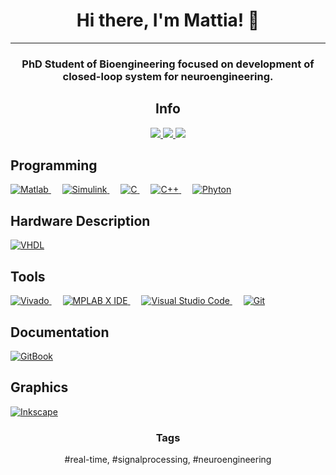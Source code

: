 <h1 align="center">Hi there, I'm Mattia! 👋</h1>
  
<hr/>
<h3 align="center">PhD Student of Bioengineering focused on development of closed-loop system for neuroengineering.</h3>


<!--<p align="center">
    <img src="https://github.com/MattiaDif/MattiaDif/blob/main/spike_github.png" width=15% height=15%>
</p>-->


<h2 align="center">Info</h2>
<p align="center">
  <a href="https://www.google.com/maps/place/Genova+GE,+Italia/@44.4470789,8.820792,12z         /data=!3m1!4b1!4m5!3m4!1s0x12d34152dcd49aad:0x236a84f11881620a!8m2!3d44.4056499!4d8.946256" target="_blank">
    <img src="https://img.shields.io/badge/Where-Italy, Genoa-blue?style=for-the-badge" />
  </a>
  <a href="#" target="_blank"> 
    <img src="https://img.shields.io/badge/Contact-di.florio.mattia@gmail.com-white?style=for-the-badge" />
  </a>
  <a href="#" target="_blank"> 
    <img src="https://img.shields.io/badge/Language-Italian%20%26%20English-orange?style=for-the-badge" />
  </a>
</p>

<!--[![Anurag's GitHub stats](https://github-readme-stats.vercel.app/api?username=MattiaDif)](https://github.com/anuraghazra/github-readme-stats)-->



<h2 align="left">Programming</h2>
<p align="left"> 
  <a href="https://fr.mathworks.com/products/matlab.html" target="_blank"> 
    <img alt="Matlab" src="https://img.shields.io/badge/Matlab-orange.svg?style=for-the-badge&logo=matlab&logoColor=white">
  </a>
  &emsp;
  <a href="https://www.mathworks.com/products/simulink.html" target="_blank">
    <img alt="Simulink" src="https://img.shields.io/badge/Simulink-orange.svg?style=for-the-badge&logo=simulink&logoColor=white">
  </a>
  &emsp;
  <a href="#" target="_blank">
    <img alt="C" src="https://img.shields.io/badge/c-%2300599C.svg?style=for-the-badge&logo=c&logoColor=white">
  </a>
  &emsp;
  <a href="#" target="_blank">
    <img alt="C++" src="https://img.shields.io/badge/c++-%2300599C.svg?style=for-the-badge&logo=c%2B%2B&logoColor=white">
  </a>
  &emsp;
  <a href="https://www.python.org/" target="_blank">
    <img alt="Phyton" src="https://img.shields.io/badge/python-3670A0?style=for-the-badge&logo=python&logoColor=ffdd54">
  </a>
</p>


<h2 align="left">Hardware Description</h2>
<p align="left"> 
  <a href="#" target="_blank"> 
    <img alt="VHDL" src="https://img.shields.io/badge/VHDL-yellow.svg?style=for-the-badge&logoColor=white">
  </a>
</p>


<h2 align="left">Tools</h2>
<p align="left">
  <a href="https://www.xilinx.com/products/design-tools/vivado.html" target="_blank"> 
    <img alt="Vivado" src="https://img.shields.io/badge/Vivado-yellowgreen.svg?style=for-the-badge&logo=xilinx&logoColor=white">
  </a>
  &emsp;
  <a href="https://www.microchip.com/en-us/tools-resources/develop/mplab-x-ide" target="_blank"> 
    <img alt="MPLAB X IDE" src="https://img.shields.io/badge/MPLAB X IDE-red.svg?style=for-the-badge&logo=microchip&logoColor=white">
  </a>
  &emsp;
  <a href="https://code.visualstudio.com/" target="_blank"> 
    <img alt="Visual Studio Code" src="https://img.shields.io/badge/Visual Studio Code-blue.svg?style=for-the-badge&logo=Visual Studio Code&logoColor=white">
  </a>
  &emsp;
  <a href="https://git-scm.com/" target="_blank"> 
    <img alt="Git" src="https://img.shields.io/badge/Git-red.svg?style=for-the-badge&logo=Git&logoColor=white">
  </a>
  
</p>


<h2 align="left">Documentation</h2>
<p align="left">
   <a href="https://www.gitbook.com/" target="_blank"> 
    <img alt="GitBook" src="https://img.shields.io/badge/GitBook-blue.svg?style=for-the-badge&logo=GitBook&logoColor=white">
  </a>
</p>


<h2 align="left">Graphics</h2>
<p align="left">
  <a href="https://inkscape.org/" target="_blank"> 
    <img alt="Inkscape" src="https://img.shields.io/badge/Inkscape-white.svg?style=for-the-badge&logo=Inkscape&logoColor=black">
  </a>
</p>


<h3 align="center">Tags</h2>
<p align="center">
  #real-time, #signalprocessing, #neuroengineering 
</p>

<!--
**MattiaDif/MattiaDif** is a ✨ _special_ ✨ repository because its `README.md` (this file) appears on your GitHub profile.

Here are some ideas to get you started:

- 🔭 I’m currently working on ...
- 🌱 I’m currently learning ...
- 👯 I’m looking to collaborate on ...
- 🤔 I’m looking for help with ...
- 💬 Ask me about ...
- 📫 How to reach me: ...
- 😄 Pronouns: ...
- ⚡ Fun fact: ...
-->
